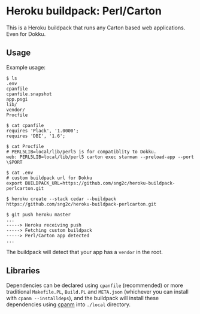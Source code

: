 Heroku buildpack: Perl/Carton
=============================

This is a Heroku buildpack that runs any Carton based web applications.
Even for Dokku.

Usage
-----

Example usage:

    $ ls
    .env
    cpanfile
    cpanfile.snapshot
    app.psgi
    lib/
    vendor/
    Procfile
    
    $ cat cpanfile
    requires 'Plack', '1.0000';
    requires 'DBI', '1.6';

    $ cat Procfile
    # PERL5LIB=local/lib/perl5 is for compatiblity to Dokku.
    web: PERL5LIB=local/lib/perl5 carton exec starman --preload-app --port \$PORT

    $ cat .env
    # custom buildpack url for Dokku
    export BUILDPACK_URL=https://github.com/sng2c/heroku-buildpack-perlcarton.git

    $ heroku create --stack cedar --buildpack https://github.com/sng2c/heroku-buildpack-perlcarton.git

    $ git push heroku master
    ...
    -----> Heroku receiving push
    -----> Fetching custom buildpack
    -----> Perl/Carton app detected
    ...

The buildpack will detect that your app has a `vendor` in the root.

Libraries
---------

Dependencies can be declared using `cpanfile` (recommended) or more traditional `Makefile.PL`, `Build.PL` and `META.json` (whichever you can install with `cpanm --installdeps`), and the buildpack will install these dependencies using [cpanm](http://cpanmin.us) into `./local` directory.

